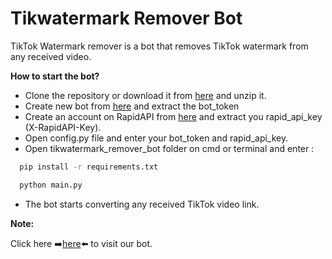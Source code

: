 # Tikwatermark Remover Bot
TikTok Watermark remover is a bot that removes TikTok watermark from any received video.


**How to start the bot?**

*   Clone the repository or download it from [here](https://codeload.github.com/mouh2020/tikwatermark_remover_bot/zip/refs/heads/master) and unzip it.
*   Create new bot from [here](http://https://t.me/BotFather) and extract the bot_token
*   Create an account on RapidAPI from [here](https://rapidapi.com/badimohammed2019/api/tikwatermark) and extract you rapid_api_key (X-RapidAPI-Key).
*   Open config.py file and enter your bot_token and rapid_api_key.
*   Open tikwatermark_remover_bot folder on cmd or terminal and enter : 
```bash
  pip install -r requirements.txt
```
```bash
  python main.py
```
*   The bot starts converting any received TikTok video link.

**Note:**

 Click here ➡️[here](t.me/tikwatermark_remover_bot)⬅️ to visit our bot.